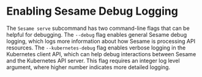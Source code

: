# Enabling Sesame Debug Logging

The `Sesame serve` subcommand has two command-line flags that can be helpful for debugging.
The `--debug` flag enables general Sesame debug logging, which logs more information about how Sesame is processing API resources.
The `--kubernetes-debug` flag enables verbose logging in the Kubernetes client API, which can help debug interactions between Sesame and the Kubernetes API server.
This flag requires an integer log level argument, where higher number indicates more detailed logging.
